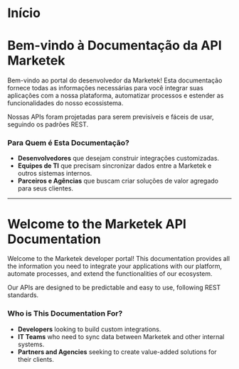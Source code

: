 # Início

# Bem-vindo à Documentação da API Marketek

Bem-vindo ao portal do desenvolvedor da Marketek! Esta documentação fornece todas as informações necessárias para você integrar suas aplicações com a nossa plataforma, automatizar processos e estender as funcionalidades do nosso ecossistema.

Nossas APIs foram projetadas para serem previsíveis e fáceis de usar, seguindo os padrões REST.

### Para Quem é Esta Documentação?

*   **Desenvolvedores** que desejam construir integrações customizadas.
*   **Equipes de TI** que precisam sincronizar dados entre a Marketek e outros sistemas internos.
*   **Parceiros e Agências** que buscam criar soluções de valor agregado para seus clientes.

  

* * *

# Welcome to the Marketek API Documentation

Welcome to the Marketek developer portal! This documentation provides all the information you need to integrate your applications with our platform, automate processes, and extend the functionalities of our ecosystem.

Our APIs are designed to be predictable and easy to use, following REST standards.

### Who is This Documentation For?

*   **Developers** looking to build custom integrations.
*   **IT Teams** who need to sync data between Marketek and other internal systems.
*   **Partners and Agencies** seeking to create value-added solutions for their clients.

